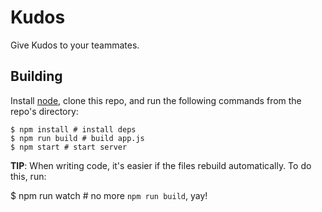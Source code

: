 # Kudos

Give Kudos to your teammates.

## Building

Install [node][], clone this repo, and run the following commands from the
repo's directory:

    $ npm install # install deps
    $ npm run build # build app.js
    $ npm start # start server

**TIP**: When writing code, it's easier if the files rebuild automatically. To
do this, run:

   $ npm run watch # no more `npm run build`, yay!

[node]: https://nodejs.org/
